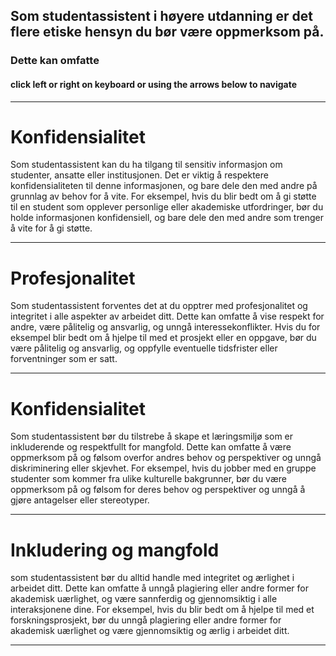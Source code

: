 
## Som studentassistent i høyere utdanning er det flere etiske hensyn du bør være oppmerksom på.

### Dette kan omfatte

#### click left or right on keyboard or using the arrows below to navigate


---

# Konfidensialitet 

Som studentassistent kan du ha tilgang til sensitiv informasjon om studenter, ansatte eller institusjonen.
Det er viktig å respektere konfidensialiteten til denne informasjonen, og bare dele den med andre på grunnlag av behov for å vite. 
For eksempel, hvis du blir bedt om å gi støtte til en student som opplever personlige eller akademiske utfordringer, bør du holde informasjonen konfidensiell, og bare dele den med andre som trenger å vite for å gi støtte.

---

# Profesjonalitet  

Som studentassistent forventes det at du opptrer med profesjonalitet og integritet i alle aspekter av arbeidet ditt. Dette kan omfatte å vise respekt for andre, være pålitelig og ansvarlig, og unngå interessekonflikter. Hvis du for eksempel blir bedt om å hjelpe til med et prosjekt eller en oppgave, bør du være pålitelig og ansvarlig, og oppfylle eventuelle tidsfrister eller forventninger som er satt.

---
# Konfidensialitet 

Som studentassistent bør du tilstrebe å skape et læringsmiljø som er inkluderende og respektfullt for mangfold. Dette kan omfatte å være oppmerksom på og følsom overfor andres behov og perspektiver og unngå diskriminering eller skjevhet. For eksempel, hvis du jobber med en gruppe studenter som kommer fra ulike kulturelle bakgrunner, bør du være oppmerksom på og følsom for deres behov og perspektiver og unngå å gjøre antagelser eller stereotyper.

---

# Inkludering og mangfold  


som studentassistent bør du alltid handle med integritet og ærlighet i arbeidet ditt. Dette kan omfatte å unngå plagiering eller andre former for akademisk uærlighet, og være sannferdig og gjennomsiktig i alle interaksjonene dine. For eksempel, hvis du blir bedt om å hjelpe til med et forskningsprosjekt, bør du unngå plagiering eller andre former for akademisk uærlighet og være gjennomsiktig og ærlig i arbeidet ditt.


---
